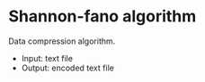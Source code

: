 # Shannon-fano algorithm
Data compression algorithm.
- Input: text file
- Output: encoded text file
